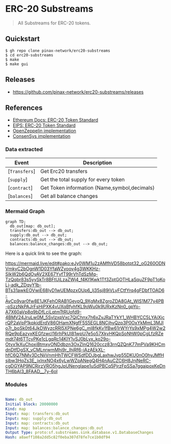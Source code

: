 # ERC-20 Substreams

> All Substreams for ERC-20 tokens.

## Quickstart

```
$ gh repo clone pinax-network/erc20-substreams
$ cd erc20-substreams
$ make
$ make gui
```

## Releases

- https://github.com/pinax-network/erc20-substreams/releases

## References

- [Ethereum Docs: ERC-20 Token Standard](https://ethereum.org/en/developers/docs/standards/tokens/erc-20/)
- [EIPS: ERC-20 Token Standard ](https://eips.ethereum.org/EIPS/eip-20)
- [OpenZeppelin implementation](https://github.com/OpenZeppelin/openzeppelin-contracts/blob/9b3710465583284b8c4c5d2245749246bb2e0094/contracts/token/ERC20/ERC20.sol)
- [ConsenSys implementation](https://github.com/ConsenSys/Tokens/blob/fdf687c69d998266a95f15216b1955a4965a0a6d/contracts/eip20/EIP20.sol)

### Data extracted

| Event         | Description                                  |
| ------------- | -------------------------------------------- |
| [`Transfers`] | Get Erc20 transfers                          |
| [`supply`]    | Get the total supply for every token         |
| [`contract`]  | Get Token information (Name,symbol,decimals) |
| [`balances`]  | Get all balance changes                      |

### Mermaid Graph

```mermaid
graph TD;
  db_out[map: db_out];
  transfers:db_out --> db_out;
  supply:db_out --> db_out;
  contracts:db_out --> db_out;
  balances:balance_changes:db_out --> db_out;

```

Here is a quick link to see the graph:

https://mermaid.live/edit#pako:eJy0WM1u2zAMfhVD58botpt32_oG260ODNVmkyC2bOgnW1D03YfaWZyoov4g3WKKHz-SIkW2b6QdOyAV2XE67YvfT99rVhTdSzMq-TzQqbr83s5yySkTr8BFtUiLzaZWj4_f4KI1Kwk1Tf3ZptGOTHLaSquZF9pT1oKoLj-adk_ZDqyY1b-BTs31awkEOVwiE68lyD1wUEMpzxOUp6_lj35sj89iVLyFCtfYrq4gFDbfTOAD6-AvCp9var0fw8E1JKFehORAB1GevpQ_9XgMx8ZgroZDA8GAt_WlS1M77y4PB-pSzzNkPAJrFsHiPXK4vUXqBfyhfKL9oWu0k9URxKzNn0_gpYo-A7X60aVp8q9bDfLciLqtmTtRUofd9-4BMV24JruLw0M_5SvlzxpVxc7QjChnx7h6xZvJRaTYkY1_WHBYCC5LYAiXjcrQP2aVpP1kpkidErdV86OHamXNgfF5S5EGL8NCjhyQzp3P0OxYkMmL3MJlo7r_boSk0t64JkDWyzcRRl5XPNe6gC_ml8fkKv1fBw61rWYrYs9xMPg4W2w2RQe9pEazyxKEGfzwcI16rhPkUI81wpU7e5o57XkyHKQpSoNhW0pCgLfzRZemdt74t6TTcyPKe1cLgqRc14KIY1vSJ0bLyx_ko29o-Otvx1kXuChoxiBtmxyONDdbzn3OxZInQ1620ccz83rnQZQnK77mPVa9KHCmdnDtfDgSX_vCMLnrwmMhi9r_IhjRf6-iAzAEkXL-hfC6Q7NMv3DcNjiVnmHhTWCFWSdfDDJbgLaxhwJvp55DKU0nO0hyJMfHsjbw3HqZs3E_jxInxNO4x6yLwWZpANegQ4H4nAuCZC6H8JnjNeRC-cgDGYAP9NCRirzVRO5hgJpUNenglape1uSdPBCq5PjrzFpSSa7ggaipoxKeDnTH6bAI3_8FAAD__7y-6oI

### Modules

```yaml

Name: db_out
Initial block: 20000000
Kind: map
Input: map: transfers:db_out
Input: map: supply:db_out
Input: map: contracts:db_out
Input: map: balances:balance_changes:db_out
Output Type: proto:sf.substreams.sink.database.v1.DatabaseChanges
Hash: a8aeff108a2dd5c82f0eba307d78fe7ce1b0df94

```
